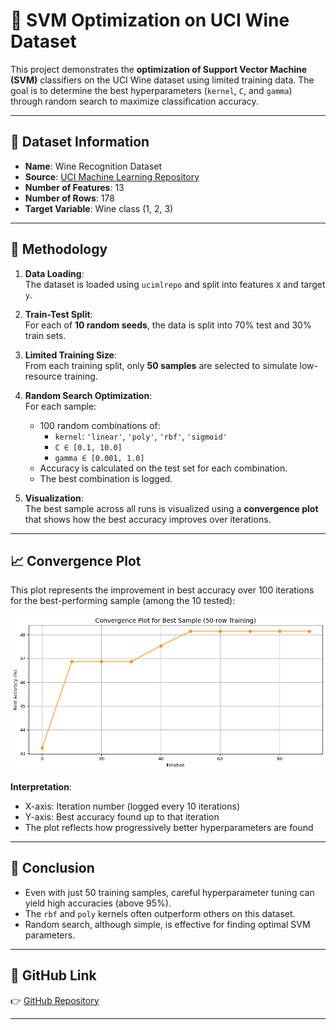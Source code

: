 # 🍷 SVM Optimization on UCI Wine Dataset

This project demonstrates the **optimization of Support Vector Machine (SVM)** classifiers on the UCI Wine dataset using limited training data. The goal is to determine the best hyperparameters (`kernel`, `C`, and `gamma`) through random search to maximize classification accuracy.

---

## 📁 Dataset Information

- **Name**: Wine Recognition Dataset  
- **Source**: [UCI Machine Learning Repository](https://archive.ics.uci.edu/ml/datasets/wine)
- **Number of Features**: 13  
- **Number of Rows**: 178  
- **Target Variable**: Wine class (1, 2, 3)

---

## 🧪 Methodology

1. **Data Loading**:  
   The dataset is loaded using `ucimlrepo` and split into features `X` and target `y`.

2. **Train-Test Split**:  
   For each of **10 random seeds**, the data is split into 70% test and 30% train sets.

3. **Limited Training Size**:  
   From each training split, only **50 samples** are selected to simulate low-resource training.

4. **Random Search Optimization**:  
   For each sample:
   - 100 random combinations of:
     - `kernel`: `'linear'`, `'poly'`, `'rbf'`, `'sigmoid'`
     - `C ∈ [0.1, 10.0]`
     - `gamma ∈ [0.001, 1.0]`
   - Accuracy is calculated on the test set for each combination.
   - The best combination is logged.

5. **Visualization**:  
   The best sample across all runs is visualized using a **convergence plot** that shows how the best accuracy improves over iterations.

---


## 📈 Convergence Plot

This plot represents the improvement in best accuracy over 100 iterations for the best-performing sample (among the 10 tested):

![Convergence Plot](output.png)

**Interpretation**:
- X-axis: Iteration number (logged every 10 iterations)
- Y-axis: Best accuracy found up to that iteration
- The plot reflects how progressively better hyperparameters are found

---

## 📌 Conclusion

- Even with just 50 training samples, careful hyperparameter tuning can yield high accuracies (above 95%).
- The `rbf` and `poly` kernels often outperform others on this dataset.
- Random search, although simple, is effective for finding optimal SVM parameters.

---

## 📎 GitHub Link

👉 [GitHub Repository]([https://github.com/Ayush0126/SVM-Optimization-on-UCI-Wine-Dataset])

---
